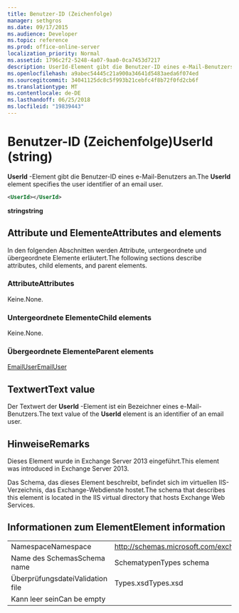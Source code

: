 ```yaml
---
title: Benutzer-ID (Zeichenfolge)
manager: sethgros
ms.date: 09/17/2015
ms.audience: Developer
ms.topic: reference
ms.prod: office-online-server
localization_priority: Normal
ms.assetid: 1796c2f2-5248-4a07-9aa0-0ca7453d7217
description: UserId-Element gibt die Benutzer-ID eines e-Mail-Benutzers an.
ms.openlocfilehash: a9abec54445c21a900a34641d5483aeda6f074ed
ms.sourcegitcommit: 34041125dc8c5f993b21cebfc4f8b72f0fd2cb6f
ms.translationtype: MT
ms.contentlocale: de-DE
ms.lasthandoff: 06/25/2018
ms.locfileid: "19839443"
---
```

# <a name="userid-string"></a><span data-ttu-id="aa4a3-103">Benutzer-ID (Zeichenfolge)</span><span class="sxs-lookup"><span data-stu-id="aa4a3-103">UserId (string)</span></span>

<span data-ttu-id="aa4a3-104">**UserId** -Element gibt die Benutzer-ID eines e-Mail-Benutzers an.</span><span class="sxs-lookup"><span data-stu-id="aa4a3-104">The **UserId** element specifies the user identifier of an email user.</span></span> 
  
```XML
<UserId></UserId>
```

 <span data-ttu-id="aa4a3-105">**string**</span><span class="sxs-lookup"><span data-stu-id="aa4a3-105">**string**</span></span>
## <a name="attributes-and-elements"></a><span data-ttu-id="aa4a3-106">Attribute und Elemente</span><span class="sxs-lookup"><span data-stu-id="aa4a3-106">Attributes and elements</span></span>

<span data-ttu-id="aa4a3-107">In den folgenden Abschnitten werden Attribute, untergeordnete und übergeordnete Elemente erläutert.</span><span class="sxs-lookup"><span data-stu-id="aa4a3-107">The following sections describe attributes, child elements, and parent elements.</span></span>
  
### <a name="attributes"></a><span data-ttu-id="aa4a3-108">Attribute</span><span class="sxs-lookup"><span data-stu-id="aa4a3-108">Attributes</span></span>

<span data-ttu-id="aa4a3-109">Keine.</span><span class="sxs-lookup"><span data-stu-id="aa4a3-109">None.</span></span>
  
### <a name="child-elements"></a><span data-ttu-id="aa4a3-110">Untergeordnete Elemente</span><span class="sxs-lookup"><span data-stu-id="aa4a3-110">Child elements</span></span>

<span data-ttu-id="aa4a3-111">Keine.</span><span class="sxs-lookup"><span data-stu-id="aa4a3-111">None.</span></span>
  
### <a name="parent-elements"></a><span data-ttu-id="aa4a3-112">Übergeordnete Elemente</span><span class="sxs-lookup"><span data-stu-id="aa4a3-112">Parent elements</span></span>

[<span data-ttu-id="aa4a3-113">EmailUser</span><span class="sxs-lookup"><span data-stu-id="aa4a3-113">EmailUser</span></span>](emailuser.md)
  
## <a name="text-value"></a><span data-ttu-id="aa4a3-114">Textwert</span><span class="sxs-lookup"><span data-stu-id="aa4a3-114">Text value</span></span>

<span data-ttu-id="aa4a3-115">Der Textwert der **UserId** -Element ist ein Bezeichner eines e-Mail-Benutzers.</span><span class="sxs-lookup"><span data-stu-id="aa4a3-115">The text value of the **UserId** element is an identifier of an email user.</span></span> 
  
## <a name="remarks"></a><span data-ttu-id="aa4a3-116">Hinweise</span><span class="sxs-lookup"><span data-stu-id="aa4a3-116">Remarks</span></span>

<span data-ttu-id="aa4a3-117">Dieses Element wurde in Exchange Server 2013 eingeführt.</span><span class="sxs-lookup"><span data-stu-id="aa4a3-117">This element was introduced in Exchange Server 2013.</span></span>
  
<span data-ttu-id="aa4a3-118">Das Schema, das dieses Element beschreibt, befindet sich im virtuellen IIS-Verzeichnis, das Exchange-Webdienste hostet.</span><span class="sxs-lookup"><span data-stu-id="aa4a3-118">The schema that describes this element is located in the IIS virtual directory that hosts Exchange Web Services.</span></span>
  
## <a name="element-information"></a><span data-ttu-id="aa4a3-119">Informationen zum Element</span><span class="sxs-lookup"><span data-stu-id="aa4a3-119">Element information</span></span>

|||
|:-----|:-----|
|<span data-ttu-id="aa4a3-120">Namespace</span><span class="sxs-lookup"><span data-stu-id="aa4a3-120">Namespace</span></span>  <br/> |http://schemas.microsoft.com/exchange/services/2006/types  <br/> |
|<span data-ttu-id="aa4a3-121">Name des Schemas</span><span class="sxs-lookup"><span data-stu-id="aa4a3-121">Schema name</span></span>  <br/> |<span data-ttu-id="aa4a3-122">Schematypen</span><span class="sxs-lookup"><span data-stu-id="aa4a3-122">Types schema</span></span>  <br/> |
|<span data-ttu-id="aa4a3-123">Überprüfungsdatei</span><span class="sxs-lookup"><span data-stu-id="aa4a3-123">Validation file</span></span>  <br/> |<span data-ttu-id="aa4a3-124">Types.xsd</span><span class="sxs-lookup"><span data-stu-id="aa4a3-124">Types.xsd</span></span>  <br/> |
|<span data-ttu-id="aa4a3-125">Kann leer sein</span><span class="sxs-lookup"><span data-stu-id="aa4a3-125">Can be empty</span></span>  <br/> ||
   

